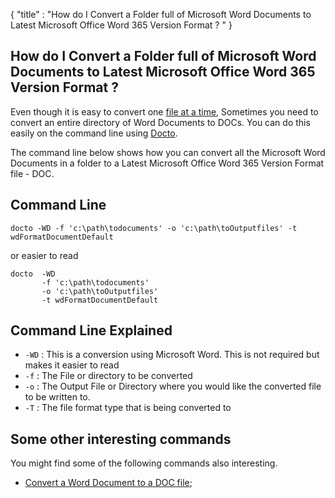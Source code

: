 {
    "title" : "How do I Convert a Folder full of Microsoft Word Documents to Latest Microsoft Office Word 365 Version Format ? " 
}

How do I Convert a Folder full of Microsoft Word Documents to Latest Microsoft Office Word 365 Version Format ?          
-

Even though it is easy to convert one [file at a time](ConvertDocToFileDOC.md), Sometimes you need to convert an entire directory of Word Documents to DOCs.  You can do this easily on the command line using [Docto](https://github.com/tobya/docto). 

The command line below shows how you can convert all the Microsoft Word Documents in a folder to a Latest Microsoft Office Word 365 Version Format  file - DOC.

Command Line 
-

 ````
 docto -WD -f 'c:\path\todocuments' -o 'c:\path\toOutputfiles' -t wdFormatDocumentDefault
 ````
 or easier to read
 ````
 docto  -WD 
        -f 'c:\path\todocuments' 
        -o 'c:\path\toOutputfiles' 
        -t wdFormatDocumentDefault
 ````

Command Line Explained 
-

 - `-WD` :  This is a conversion using Microsoft Word.  This is not required but makes it easier to read
 - `-f` :  The File or directory to be converted 
 - `-o` :  The Output File or Directory where you would like the converted file to be written to.
 - `-T` :  The file format type that is being converted to




Some other interesting commands
-

You might find some of the following commands also interesting.

- [Convert a Word Document to a DOC file](ConvertDocToFileDOC.md);
    

